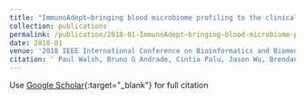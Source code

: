 ```yaml
---
title: "ImmunoAdept–bringing blood microbiome profiling to the clinical practice."
collection: publications
permalink: /publication/2018-01-ImmunoAdept–bringing-blood-microbiome-profiling-to-the-clinical-practice
date: 2018-01
venue: '2018 IEEE International Conference on Bioinformatics and Biomedicine'
citation: ' Paul Walsh, Bruno G Andrade, Cintia Palu, Jason Wu, Brendan Lawlor, Brian Kelly, Matthias Hemmje, Michael Kramer, &quot;ImmunoAdept–bringing blood microbiome profiling to the clinical practice..&quot; 2018 IEEE International Conference on Bioinformatics and Biomedicine, 2018.'
---
```

Use [Google Scholar](https://scholar.google.com/scholar?hl=pt-BR&as_sdt=0%2C5&q=A+one-step+multiplex+PCR+to+identify+Klebsiella+pneumoniae%2C+Klebsiella+variicola%2C+and+Klebsiella+quasipneumoniae+in+the+clinical+routine&btnG=){:target="_blank"} for full citation 
